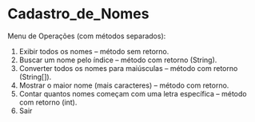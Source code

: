 # Cadastro_de_Nomes
Menu de Operações (com métodos separados):
1. Exibir todos os nomes – método sem retorno.
2. Buscar um nome pelo índice – método com retorno (String).
3. Converter todos os nomes para maiúsculas – método com retorno (String[]).
4. Mostrar o maior nome (mais caracteres) – método com retorno.
5. Contar quantos nomes começam com uma letra específica – método com
retorno (int).
6. Sair

